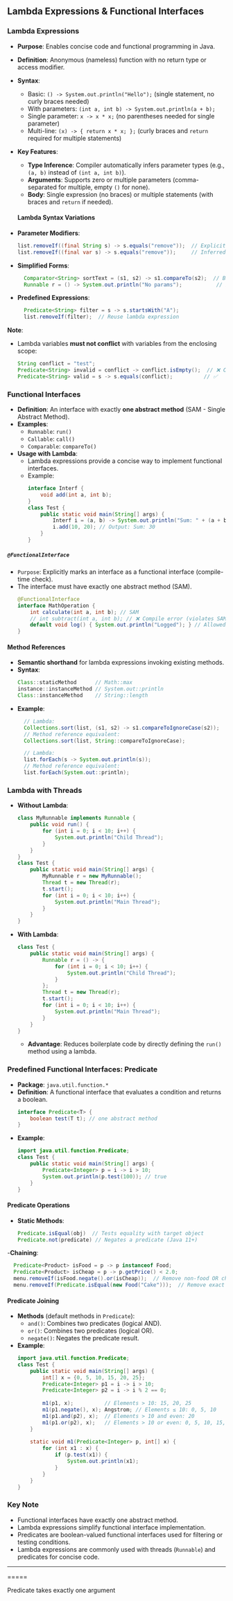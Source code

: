 ## Lambda Expressions & Functional Interfaces

### Lambda Expressions
- **Purpose**: Enables concise code and functional programming in Java.
- **Definition**: Anonymous (nameless) function with no return type or access modifier.
- **Syntax**:
  - Basic: `() -> System.out.println("Hello");` (single statement, no curly braces needed)
  - With parameters: `(int a, int b) -> System.out.println(a + b);`
  - Single parameter: `x -> x * x;` (no parentheses needed for single parameter)
  - Multi-line: `(x) -> { return x * x; };` (curly braces and `return` required for multiple statements)
- **Key Features**:
  - **Type Inference**: Compiler automatically infers parameter types (e.g., `(a, b)` instead of `(int a, int b)`).
  - **Arguments**: Supports zero or multiple parameters (comma-separated for multiple, empty `()` for none).
  - **Body**: Single expression (no braces) or multiple statements (with braces and `return` if needed).

  #### **Lambda Syntax Variations**  
- **Parameter Modifiers**:  
  ```java
  list.removeIf((final String s) -> s.equals("remove"));  // Explicit type  
  list.removeIf((final var s) -> s.equals("remove"));     // Inferred type (Java 10+)  
  ```
- **Simplified Forms**:  
  ```java
    Comparator<String> sortText = (s1, s2) -> s1.compareTo(s2);  // Brackets optional for single inferred-type param  
    Runnable r = () -> System.out.println("No params");           // Empty brackets for zero params
  ```
- **Predefined Expressions**:  
  ```java
    Predicate<String> filter = s -> s.startsWith("A");
    list.removeIf(filter);  // Reuse lambda expression
  ```


**Note**:  
- Lambda variables **must not conflict** with variables from the enclosing scope:  
  ```java
  String conflict = "test";  
  Predicate<String> invalid = conflict -> conflict.isEmpty();  // ❌ Compile error (name clash)  
  Predicate<String> valid = s -> s.equals(conflict);          // ✅  

### Functional Interfaces
- **Definition**: An interface with exactly **one abstract method** (SAM - Single Abstract Method).
- **Examples**:
  - `Runnable`: `run()`
  - `Callable`: `call()`
  - `Comparable`: `compareTo()`
- **Usage with Lambda**:
  - Lambda expressions provide a concise way to implement functional interfaces.
  - Example:
    ```java
    interface Interf {
        void add(int a, int b);
    }
    class Test {
        public static void main(String[] args) {
            Interf i = (a, b) -> System.out.println("Sum: " + (a + b));
            i.add(10, 20); // Output: Sum: 30
        }
    }
##### `@FunctionalInterface`
* `Purpose`: Explicitly marks an interface as a functional interface (compile-time check).
* The interface must have exactly one abstract method (SAM).
  ``` JAVA
  @FunctionalInterface
  interface MathOperation {  
      int calculate(int a, int b); // SAM  
      // int subtract(int a, int b); // ❌ Compile error (violates SAM rule)  
      default void log() { System.out.println("Logged"); } // Allowed (non-abstract)  
  }
#### **Method References**  
- **Semantic shorthand** for lambda expressions invoking existing methods.  
- **Syntax**:  
  ```java
  Class::staticMethod      // Math::max  
  instance::instanceMethod // System.out::println  
  Class::instanceMethod    // String::length  
- **Example**:
  ```java
    // Lambda:
    Collections.sort(list, (s1, s2) -> s1.compareToIgnoreCase(s2));  
    // Method reference equivalent:  
    Collections.sort(list, String::compareToIgnoreCase);  

    // Lambda:  
    list.forEach(s -> System.out.println(s));  
    // Method reference equivalent:  
    list.forEach(System.out::println);    
  ```


### Lambda with Threads
- **Without Lambda**:
  ```java
  class MyRunnable implements Runnable {
      public void run() {
          for (int i = 0; i < 10; i++) {
              System.out.println("Child Thread");
          }
      }
  }
  class Test {
      public static void main(String[] args) {
          MyRunnable r = new MyRunnable();
          Thread t = new Thread(r);
          t.start();
          for (int i = 0; i < 10; i++) {
              System.out.println("Main Thread");
          }
      }
  }
  ```
- **With Lambda**:
  ```java
  class Test {
      public static void main(String[] args) {
          Runnable r = () -> {
              for (int i = 0; i < 10; i++) {
                  System.out.println("Child Thread");
              }
          };
          Thread t = new Thread(r);
          t.start();
          for (int i = 0; i < 10; i++) {
              System.out.println("Main Thread");
          }
      }
  }
  ```
  - **Advantage**: Reduces boilerplate code by directly defining the `run()` method using a lambda.

### Predefined Functional Interfaces: Predicate
- **Package**: `java.util.function.*`
- **Definition**: A functional interface that evaluates a condition and returns a boolean.
  ```java
  interface Predicate<T> {
      boolean test(T t); // one abstract method
  }
  ```
- **Example**:
  ```java
  import java.util.function.Predicate;
  class Test {
      public static void main(String[] args) {
          Predicate<Integer> p = i -> i > 10;
          System.out.println(p.test(100)); // true
      }
  }
  ```
#### **Predicate Operations**  
- **Static Methods**:  
  ```java
  Predicate.isEqual(obj)  // Tests equality with target object  
  Predicate.not(predicate) // Negates a predicate (Java 11+)  
  ```
-**Chaining**:  
  ```java
    Predicate<Product> isFood = p -> p instanceof Food;  
    Predicate<Product> isCheap = p -> p.getPrice() < 2.0;  
    menu.removeIf(isFood.negate().or(isCheap));  // Remove non-food OR cheap items  
    menu.removeIf(Predicate.isEqual(new Food("Cake")));  // Remove exact match  
  ```


#### Predicate Joining
- **Methods** (default methods in `Predicate`):
  - `and()`: Combines two predicates (logical AND).
  - `or()`: Combines two predicates (logical OR).
  - `negate()`: Negates the predicate result.
- **Example**:
  ```java
  import java.util.function.Predicate;
  class Test {
      public static void main(String[] args) {
          int[] x = {0, 5, 10, 15, 20, 25};
          Predicate<Integer> p1 = i -> i > 10;
          Predicate<Integer> p2 = i -> i % 2 == 0;
          
          m1(p1, x);          // Elements > 10: 15, 20, 25
          m1(p1.negate(), x); Angstrom; // Elements ≤ 10: 0, 5, 10
          m1(p1.and(p2), x);  // Elements > 10 and even: 20
          m1(p1.or(p2), x);   // Elements > 10 or even: 0, 5, 10, 15, 20, 25
      }
      
      static void m1(Predicate<Integer> p, int[] x) {
          for (int x1 : x) {
              if (p.test(x1)) {
                  System.out.println(x1);
              }
          }
      }
  }
  ```

### Key Note
- Functional interfaces have exactly one abstract method.
- Lambda expressions simplify functional interface implementation.
- Predicates are boolean-valued functional interfaces used for filtering or testing conditions.
- Lambda expressions are commonly used with threads (`Runnable`) and predicates for concise code.

---


=====

Predicate takes exactly one argument